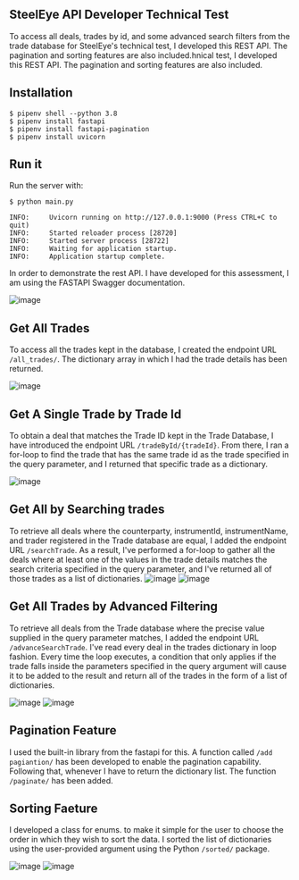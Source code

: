 ## SteelEye API Developer Technical Test

To access all deals, trades by id, and some advanced search filters from the trade database for SteelEye's technical test, I developed this REST API. The pagination and sorting features are also included.hnical test, I developed this REST API. The pagination and sorting features are also included.

## Installation
```console
$ pipenv shell --python 3.8
$ pipenv install fastapi
$ pipenv install fastapi-pagination
$ pipenv install uvicorn
```

## Run it
Run the server with:

```console
$ python main.py

INFO:     Uvicorn running on http://127.0.0.1:9000 (Press CTRL+C to quit)
INFO:     Started reloader process [28720]
INFO:     Started server process [28722]
INFO:     Waiting for application startup.
INFO:     Application startup complete.
```
In order to demonstrate the rest API. I have developed for this assessment, I am using the FASTAPI Swagger documentation.

![image](https://user-images.githubusercontent.com/88226781/177190789-da426622-8775-46b2-add5-6ac9ad311947.png)

## Get All Trades
To access all the trades kept in the database, I created the endpoint URL `/all_trades/`. The dictionary array in which I had the trade details has been returned.

![image](https://user-images.githubusercontent.com/88226781/177191117-8c21c00d-79b8-4276-8aea-a517d9b0af0e.png)

## Get A Single Trade by Trade Id
To obtain a deal that matches the Trade ID kept in the Trade Database, I have introduced the endpoint URL `/tradeById/{tradeId}`. From there, I ran a for-loop to find the trade that has the same trade id as the trade specified in the query parameter, and I returned that specific trade as a dictionary.

![image](https://user-images.githubusercontent.com/88226781/177191300-36cb7671-78f6-4382-8902-d68d99608e28.png)

## Get All by Searching trades 
To retrieve all deals where the counterparty, instrumentId, instrumentName, and trader registered in the Trade database are equal, I added the endpoint URL `/searchTrade`. As a result, I've performed a for-loop to gather all the deals where at least one of the values in the trade details matches the search criteria specified in the query parameter, and I've returned all of those trades as a list of dictionaries.
![image](https://user-images.githubusercontent.com/88226781/177191499-be4a716a-5003-4342-a463-f62be529c08d.png)
![image](https://user-images.githubusercontent.com/88226781/177191540-10e38f70-9966-43f5-8bfd-ae368c2cf099.png)

## Get All Trades by Advanced Filtering 
To retrieve all deals from the Trade database where the precise value supplied in the query parameter matches, I added the endpoint URL `/advanceSearchTrade`. I've read every deal in the trades dictionary in loop fashion. Every time the loop executes, a condition that only applies if the trade falls inside the parameters specified in the query argument will cause it to be added to the result and return all of the trades in the form of a list of dictionaries.

![image](https://user-images.githubusercontent.com/88226781/177191904-f1e96d4e-d70d-4819-93b7-5c6ecec9596e.png)
![image](https://user-images.githubusercontent.com/88226781/177191932-6a2c6821-4eee-4aae-bcdf-b0bdd2d43a21.png)

## Pagination Feature 
I used the built-in library from the fastapi for this. A function called `/add pagiantion/` has been developed to enable the pagination capability. Following that, whenever I have to return the dictionary list. The function `/paginate/` has been added.

## Sorting Faeture 
I developed a class for enums. to make it simple for the user to choose the order in which they wish to sort the data. I sorted the list of dictionaries using the user-provided argument using the Python `/sorted/` package.

![image](https://user-images.githubusercontent.com/88226781/177192159-6db79793-725e-4a84-b074-69666f8627c5.png)
![image](https://user-images.githubusercontent.com/88226781/177192206-de7ef559-37fb-468f-a7e5-71826dfa21a1.png)

